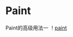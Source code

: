# Paint
Paint的高级用法一
！[paint](https://github.com/zhaoyangxihui/Paint/blob/master/1.2.1-Paint_FontMetrics.png)
